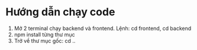 # Hướng dẫn chạy code
1. Mở 2 terminal chạy backend và frontend. Lệnh: cd frontend, cd backend
2. npm install từng thư mục
3. Trở về thư mục gốc: cd ..